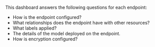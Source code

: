 This dashboard answers the following questions for each endpoint:

- How is the endpoint configured?
- What relationships does the endpoint have with other resources?
- What labels applied?
- The details of the model deployed on the endpoint.
- How is encryption configured?